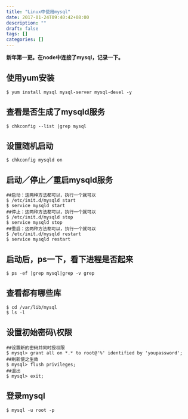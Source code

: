 ```yaml
---
title: "Linux中使用mysql"
date: 2017-01-24T09:40:42+08:00
description: ""
draft: false
tags: []
categories: []
---
```

**新年第一更。在node中连接了mysql，记录一下。**

## 使用yum安装
```
$ yum install mysql mysql-server mysql-devel -y
```
## 查看是否生成了mysqld服务
```
$ chkconfig --list |grep mysql
```

## 设置随机启动

```
$ chkconfig mysqld on
```

## 启动／停止／重启mysqld服务
```
##启动：这两种方法都可以，执行一个就可以
$ /etc/init.d/mysqld start    
$ service mysqld start 
##停止：这两种方法都可以，执行一个就可以
$ /etc/init.d/mysqld stop   
$ service mysqld stop
##重启：这两种方法都可以，执行一个就可以
$ /etc/init.d/mysqld restart   
$ service mysqld restart
```

## 启动后，ps一下，看下进程是否起来
```
$ ps -ef |grep mysql|grep -v grep
```

## 查看都有哪些库
```
$ cd /var/lib/mysql 
$ ls -l
```

## 设置初始密码\权限
```
##设置新的密码并同时授权限
$ mysql> grant all on *.* to root@'%' identified by 'youpassword';
##刷新使之生效
$ mysql> flush privileges;
##退出 
$ mysql> exit;
```

## 登录mysql
```
$ mysql -u root -p
```